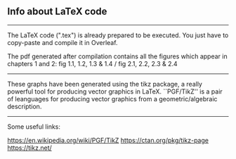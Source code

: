 Info about LaTeX code
-----------------------------------------------------------

------------------------------------------------------------

The LaTeX code (".tex") is already prepared to be executed. 
You just have to copy-paste and compile it in Overleaf.

The pdf generated after compilation contains all the figures which appear in chapters 1 and 2: 
fig 1.1, 1.2, 1.3 & 1.4 / fig 2.1, 2.2, 2.3 & 2.4

------------------------------------------------------------

These graphs have been generated using the tikz package, a really powerful tool for producing vector graphics in LaTeX.
``PGF/TikZ'' is a pair of leanguages for producing vector graphics from a geometric/algebraic description.

------------------------------------------------------------
Some useful links:

https://en.wikipedia.org/wiki/PGF/TikZ
https://ctan.org/pkg/tikz-page
https://tikz.net/




